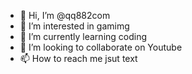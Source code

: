 - 👋 Hi, I’m @qq882com
- 👀 I’m interested in gamimg
- 🌱 I’m currently learning coding
- 💞️ I’m looking to collaborate on Youtube
- 📫 How to reach me jsut text 

<!---
qq882com/qq882com is a ✨ special ✨ repository because its `README.md` (this file) appears on your GitHub profile.
You can click the Preview link to take a look at your changes.
--->
